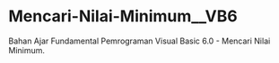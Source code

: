 # Mencari-Nilai-Minimum__VB6
Bahan Ajar Fundamental Pemrograman Visual Basic 6.0 - Mencari Nilai Minimum.
